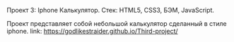 Проект 3: Iphone Калькулятор.
Стек: HTML5, CSS3, БЭМ, JavaScript.

Проект представляет собой небольшой калькулятор сделанный в стиле iphone.
link: https://godlikestraider.github.io/Third-project/
